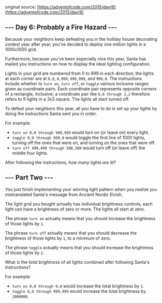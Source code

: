 original source: [https://adventofcode.com/2015/day/6](https://adventofcode.com/2015/day/6)
## --- Day 6: Probably a Fire Hazard ---
Because your neighbors keep defeating you in the holiday house decorating contest year after year, you've decided to deploy one million lights in a 1000x1000 grid.

Furthermore, because you've been especially nice this year, Santa has mailed you instructions on how to display the ideal lighting configuration.

Lights in your grid are numbered from 0 to 999 in each direction; the lights at each corner are at <code>0,0</code>, <code>0,999</code>, <code>999,999</code>, and <code>999,0</code>. The instructions include whether to <code>turn on</code>, <code>turn off</code>, or <code>toggle</code> various inclusive ranges given as coordinate pairs.  Each coordinate pair represents opposite corners of a rectangle, inclusive; a coordinate pair like <code>0,0 through 2,2</code> therefore refers to 9 lights in a 3x3 square.  The lights all start turned off.

To defeat your neighbors this year, all you have to do is set up your lights by doing the instructions Santa sent you in order.

For example:


 - <code>turn on 0,0 through 999,999</code> would turn on (or leave on) every light.
 - <code>toggle 0,0 through 999,0</code> would toggle the first line of 1000 lights, turning off the ones that were on, and turning on the ones that were off.
 - <code>turn off 499,499 through 500,500</code> would turn off (or leave off) the middle four lights.

After following the instructions, <em>how many lights are lit</em>?


## --- Part Two ---
You just finish implementing your winning light pattern when you realize you mistranslated Santa's message from Ancient Nordic Elvish.

The light grid you bought actually has individual brightness controls; each light can have a brightness of zero or more.  The lights all start at zero.

The phrase <code>turn on</code> actually means that you should increase the brightness of those lights by <code>1</code>.

The phrase <code>turn off</code> actually means that you should decrease the brightness of those lights by <code>1</code>, to a minimum of zero.

The phrase <code>toggle</code> actually means that you should increase the brightness of those lights by <code>2</code>.

What is the <em>total brightness</em> of all lights combined after following Santa's instructions?

For example:


 - <code>turn on 0,0 through 0,0</code> would increase the total brightness by <code>1</code>.
 - <code>toggle 0,0 through 999,999</code> would increase the total brightness by <code>2000000</code>.


